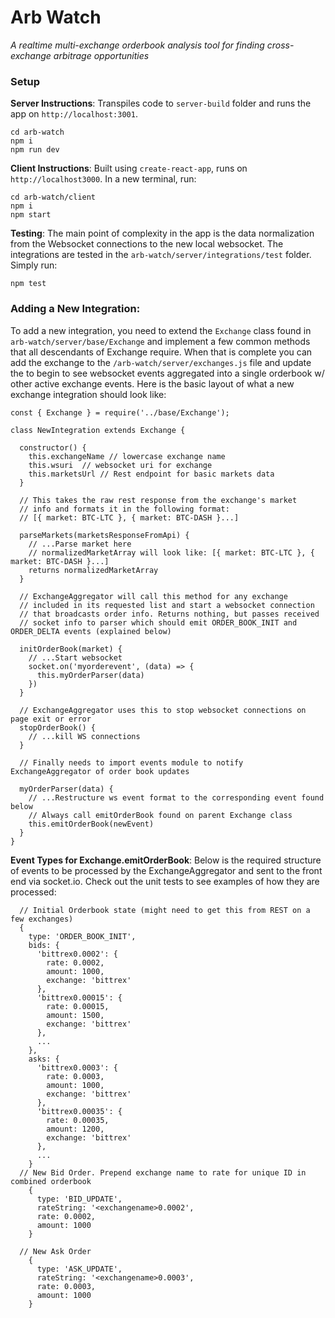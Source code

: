 # Arb Watch

*A realtime multi-exchange orderbook analysis tool for finding cross-exchange arbitrage opportunities*

### Setup

**Server Instructions**: Transpiles code to `server-build` folder and runs the app on `http://localhost:3001`.
```
cd arb-watch
npm i
npm run dev
```
**Client Instructions**: Built using `create-react-app`, runs on `http://localhost3000`. In a new terminal, run:
```
cd arb-watch/client
npm i
npm start
```

**Testing**: The main point of complexity in the app is the data normalization from the Websocket connections to the new local websocket. The integrations are tested in the `arb-watch/server/integrations/test` folder. Simply run:
```
npm test
```

### Adding a New Integration:

To add a new integration, you need to extend the `Exchange` class found in `arb-watch/server/base/Exchange` and implement a few common methods that all descendants of Exchange require. When that is complete you can add the exchange to the `/arb-watch/server/exchanges.js` file and update the  to begin to see websocket events aggregated into a single orderbook w/ other active exchange events. Here is the basic layout of what a new exchange integration should look like:

```
const { Exchange } = require('../base/Exchange');

class NewIntegration extends Exchange {

  constructor() {
    this.exchangeName // lowercase exchange name
    this.wsuri  // websocket uri for exchange
    this.marketsUrl // Rest endpoint for basic markets data
  }
  
  // This takes the raw rest response from the exchange's market  
  // info and formats it in the following format:
  // [{ market: BTC-LTC }, { market: BTC-DASH }...]
  
  parseMarkets(marketsResponseFromApi) {
    // ...Parse market here
    // normalizedMarketArray will look like: [{ market: BTC-LTC }, { market: BTC-DASH }...]
    returns normalizedMarketArray
  }
  
  // ExchangeAggregator will call this method for any exchange 
  // included in its requested list and start a websocket connection 
  // that broadcasts order info. Returns nothing, but passes received
  // socket info to parser which should emit ORDER_BOOK_INIT and ORDER_DELTA events (explained below)
  
  initOrderBook(market) {
    // ...Start websocket
    socket.on('myorderevent', (data) => {
      this.myOrderParser(data)
    })
  }

  // ExchangeAggregator uses this to stop websocket connections on page exit or error
  stopOrderBook() {
    // ...kill WS connections
  }

  // Finally needs to import events module to notify ExchangeAggregator of order book updates

  myOrderParser(data) {
    // ...Restructure ws event format to the corresponding event found below
    // Always call emitOrderBook found on parent Exchange class
    this.emitOrderBook(newEvent)
  }
}
```

**Event Types for Exchange.emitOrderBook**: Below is the required structure of events to be processed by the ExchangeAggregator and sent to the front end via socket.io. Check out the unit tests to see examples of how they are processed:

```
  // Initial Orderbook state (might need to get this from REST on a few exchanges)
  {
    type: 'ORDER_BOOK_INIT',
    bids: {
      'bittrex0.0002': {
        rate: 0.0002,
        amount: 1000,
        exchange: 'bittrex'
      },
      'bittrex0.00015': {
        rate: 0.00015,
        amount: 1500,
        exchange: 'bittrex'
      },
      ...
    },
    asks: {
      'bittrex0.0003': {
        rate: 0.0003,
        amount: 1000,
        exchange: 'bittrex'
      },
      'bittrex0.00035': {
        rate: 0.00035,
        amount: 1200,
        exchange: 'bittrex'
      },
      ...
    }
  // New Bid Order. Prepend exchange name to rate for unique ID in combined orderbook
    {
      type: 'BID_UPDATE',
      rateString: '<exchangename>0.0002',
      rate: 0.0002,
      amount: 1000
    }
  
  // New Ask Order
    {
      type: 'ASK_UPDATE',
      rateString: '<exchangename>0.0003',
      rate: 0.0003,
      amount: 1000
    }
```

